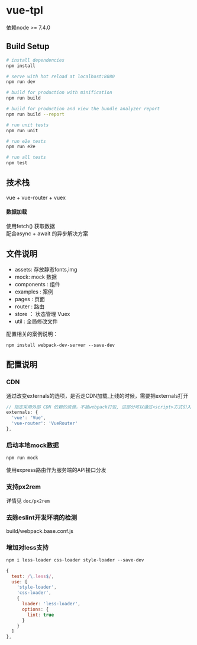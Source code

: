 # vue-tpl

依赖node >= 7.4.0

## Build Setup

``` bash
# install dependencies
npm install

# serve with hot reload at localhost:8080
npm run dev

# build for production with minification
npm run build

# build for production and view the bundle analyzer report
npm run build --report

# run unit tests
npm run unit

# run e2e tests
npm run e2e

# run all tests
npm test
```

## 技术栈

vue + vue-router + vuex

#### 数据加载

使用fetch() 获取数据    
配合async + await 的异步解决方案

## 文件说明

+ assets: 存放静态fonts,img
+ mock: mock 数据
+ components : 组件
+ examples : 案例
+ pages : 页面
+ router : 路由
+ store ： 状态管理 Vuex
+ util : 全局修改文件

配置相关的案例说明：

```
npm install webpack-dev-server --save-dev
```

## 配置说明

### CDN

通过改变externals的选项，是否走CDN加载,上线的时候，需要把externals打开

```js
// 指定采用外部 CDN 依赖的资源，不被webpack打包, 这部分可以通过<script>方式引入
externals: {
  'vue': 'Vue',
  'vue-router': 'VueRouter'
},
```

### 启动本地mock数据

```js
npm run mock
```
使用express路由作为服务端的API接口分发


### 支持px2rem

详情见 `doc/px2rem`

### 去除eslint开发环境的检测
build/webpack.base.conf.js

### 增加对less支持

```js
npm i less-loader css-loader style-loader --save-dev

{
  test: /\.less$/,
  use: [
    'style-loader',
    'css-loader',
    {
      loader: 'less-loader',
      options: {
        lint: true
      }
    }
  ]
},
```
